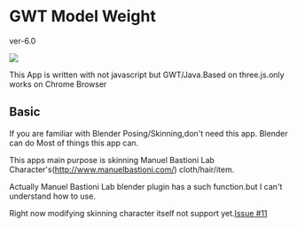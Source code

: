 GWT Model Weight
========
ver-6.0

![](https://akjava.github.io/website/images/modelweigh6.png)

This App is written with not javascript but GWT/Java.Based on three.js.only works on Chrome Browser

Basic
--------
If you are familiar with Blender Posing/Skinning,don't need this app.
Blender can do Most of things this app can.

This apps main purpose is skinning  Manuel Bastioni Lab Character's(http://www.manuelbastioni.com/) cloth/hair/item.

Actually Manuel Bastioni Lab blender plugin has a such function.but I can't understand how to use.

Right now modifying skinning character itself not support yet.[Issue #11](https://github.com/akjava/GWTModelWeight/issues/11)





